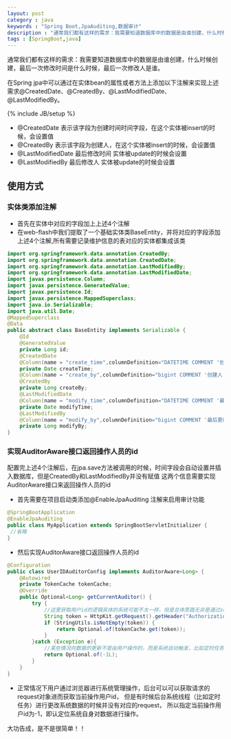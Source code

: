 ```yaml
---
layout: post
category : java
keywords : "Spring Boot,JpaAuditing,数据审计"
description : "通常我们都有这样的需求：我需要知道数据库中的数据是由谁创建，什么时候创建，最后一次修改时间是什么时候，最后一次修改人是谁。在Spring jpa中可以通过在实体bean的属性或者方法上添加以下注解来实现上述需求@CreatedDate、@CreatedBy、@LastModifiedDate、@LastModifiedBy。"
tags : [SpringBoot,java]
---
```


通常我们都有这样的需求：我需要知道数据库中的数据是由谁创建，什么时候创建，最后一次修改时间是什么时候，最后一次修改人是谁。

在Spring jpa中可以通过在实体bean的属性或者方法上添加以下注解来实现上述需求@CreatedDate、@CreatedBy、@LastModifiedDate、@LastModifiedBy。

<!--break-->

{% include JB/setup %}


- @CreatedDate 表示该字段为创建时间时间字段，在这个实体被insert的时候，会设置值
- @CreatedBy 表示该字段为创建人，在这个实体被insert的时候，会设置值
- @LastModifiedDate 最后修改时间 实体被update的时候会设置
- @LastModifiedBy  最后修改人 实体被update的时候会设置

## 使用方式

### 实体类添加注解

- 首先在实体中对应的字段加上上述4个注解
- 在web-flash中我们提取了一个基础实体类BaseEntity，并将对应的字段添加上述4个注解,所有需要记录维护信息的表对应的实体都集成该类
```java
import org.springframework.data.annotation.CreatedBy;
import org.springframework.data.annotation.CreatedDate;
import org.springframework.data.annotation.LastModifiedBy;
import org.springframework.data.annotation.LastModifiedDate;
import javax.persistence.Column;
import javax.persistence.GeneratedValue;
import javax.persistence.Id;
import javax.persistence.MappedSuperclass;
import java.io.Serializable;
import java.util.Date;
@MappedSuperclass
@Data
public abstract class BaseEntity implements Serializable {
    @Id
    @GeneratedValue
    private Long id;
    @CreatedDate
    @Column(name = "create_time",columnDefinition="DATETIME COMMENT '创建时间/注册时间'")
    private Date createTime;
    @Column(name = "create_by",columnDefinition="bigint COMMENT '创建人'")
    @CreatedBy
    private Long createBy;
    @LastModifiedDate
    @Column(name = "modify_time",columnDefinition="DATETIME COMMENT '最后更新时间'")
    private Date modifyTime;
    @LastModifiedBy
    @Column(name = "modify_by",columnDefinition="bigint COMMENT '最后更新人'")
    private Long modifyBy;
}
```

### 实现AuditorAware接口返回操作人员的id
配置完上述4个注解后，在jpa.save方法被调用的时候，时间字段会自动设置并插入数据库，但是CreatedBy和LastModifiedBy并没有赋值
这两个信息需要实现AuditorAware接口来返回操作人员的id
- 首先需要在项目启动类添加@EnableJpaAuditing 注解来启用审计功能
```java
@SpringBootApplication
@EnableJpaAuditing
public class MyApplication extends SpringBootServletInitializer {
 //省略
}
```
- 然后实现AuditorAware接口返回操作人员的id
```java
@Configuration
public class UserIDAuditorConfig implements AuditorAware<Long> {
    @Autowired
    private TokenCache tokenCache;
    @Override
    public Optional<Long> getCurrentAuditor() {
        try {
            //这里获取用户id的逻辑具体的系统可能不太一样，但是总体思路无非是通过session，或者头信息获取用户标识并最终获取当前用户id
            String token = HttpKit.getRequest().getHeader("Authorization");
            if (StringUtils.isNotEmpty(token)) {
                return Optional.of(tokenCache.get(token));
            }
        }catch (Exception e){
            //某些情况向数据的更新不是由用户操作的，而是系统自动触发，比如定时任务之类，这里可以定义一个系统自身的用户id
            return Optional.of(-1L);
        }        
    }
}
```

- 正常情况下用户通过浏览器进行系统管理操作，后台可以可以获取请求的request对象进而获取当前操作用户id，
但是有时候后台系统线程（比如定时任务）进行更改系统数据的时候并没有对应的request，
所以指定当前操作用户id为-1，即认定位系统自身对数据进行操作。

大功告成，是不是很简单！！

